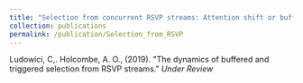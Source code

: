 ```yaml
---
title: "Selection from concurrent RSVP streams: Attention shift or buffer read-out?"
collection: publications
permalink: /publication/Selection_from_RSVP
---
```


Ludowici, C,. Holcombe, A. O., (2019). "The dynamics of buffered and triggered selection from RSVP streams." <i>Under Review</i>